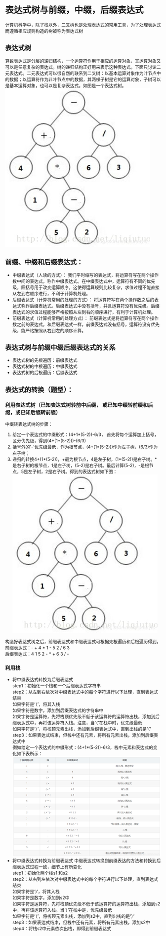 # 表达式树与前缀，中缀，后缀表达式
计算机科学中，除了栈以外，二叉树也是处理表达式的常用工具，为了处理表达式而遵循相应规则构造的树被称为表达式树

## 表达式树
算数表达式是分层的递归结构，一个运算符作用于相应的运算对象，其运算对象又可以是任意复杂的表达式。树的递归结构正好用来表示这种表达式。下面只讨论二元表达式。二元表达式可以很自然的联系到二叉树：以基本运算对象作为叶节点中的数据；以运算符作为非叶节点中的数据，其两棵子树是它的运算对象，子树可以是基本运算对象，也可以是复杂表达式。如图是一个表达式树。
![alt text](image.png)
## 前缀、中缀和后缀表达式：
* 中缀表达式（人读的方式）：  我们平时缩写的表达式，将运算符写在两个操作数中间的表达式，称作中缀表达式。在中缀表达式中，运算符有不同的优先级，圆括号用于改变运算顺序，这使得运算规则比较复杂，求值过程不能直接从左到右顺序进行，不利于计算机处理。   
* 后缀表达式（计算机常用的处理的方式）：  将运算符写在两个操作数之后的表达式称作后缀表达式。后缀表达式中没有括号，并且运算符没有优先级。后缀表达式的求值过程能够严格按照从左到右的顺序进行，有利于计算机处理。    
* 前缀表达式（计算机常用的处理方式）：  前缀表达式是将运算符写在两个操作数之前的表达式。和后缀表达式一样，前缀表达式没有括号，运算符没有优先级，能严格按照从右到左的顺序计算。  

## 表达式树与前缀中缀后缀表达式的关系
* 表达式树的先根遍历：前缀表达式
* 表达式树的中根遍历：中缀表达式
* 表达式树的后根遍历：后缀表达式

## 表达式的转换（题型）：

### 利用表达式树（已知表达式树转前中后缀， 或已知中缀转前缀和后缀，或已知后缀转前缀）
中缀转表达式树的步骤：
1. 给定一个表达式的中缀形式：(4+1*(5-2))-6/3， 首先将每个运算加上括号，区分优先级，得到(4+(1*(5-2)))-(6/3)
2. 括号外的'-'优先级最低，作为根节点，(4+(1*(5-2)))作为左子树，(6/3)作为右子树；
3. 递归的转换4+(1*(5-2))，+最为根节点，4是左子树，(1*(5-2))是右子树。*是右子树的根节点，1是左子树，(5-2)是右子树。最后计算(5-2)，-是根节点，5是左子树，2是右子树。得到的表达式树如下图：
![alt text](image-1.png)

构造好表达式树之后，前缀表达式和中缀表达式可根据先根遍历和后根遍历得到。  
前缀表达式：- + 4 * 1 - 5 2 / 6 3  
后缀表达式：4 1 5 2 - * + 6 3 / -   

### 利用栈
* 将中缀表达式转换为后缀表达式   
    step1：初始化一个栈和一个后缀表达式字符串     
    step2：从左到右依次对中缀表达式中的每个字符进行以下处理，直到表达式结束  
    如果字符是‘（’，将其入栈      
    如果字符是数字，添加到后缀表达式的字符串中   
    如果字符是运算符，先将栈顶优先级不低于该运算符的运算符出栈，添加到后缀表达式中，再将该运算符入栈。注意，当‘（’在栈中时，优先级最低   
    如果字符是‘）’，将栈顶元素出栈，添加到后缀表达式中，直到出栈的是‘（’   
    step3：如果表达式结束，但栈中还有元素，将所有元素出栈，添加到后缀表达式中  
    例如给定一个表达式的中缀形式：(4+1*(5-2))-6/3，栈中元素和表达式的变化如下表所示：   
![alt text](image-2.png) 
* 将中缀表达式转换为前缀表达式
中缀表达式转换到前缀表达的方法和转换到后缀表达式过程一致，细节上有所变化   
step1：初始化两个栈s1 和s2   
step2：从右到左依次对中缀表达式中的每个字符进行以下处理，直到表达式结束  
如果字符是‘)’，将其入栈  
如果字符是数字，添加到s2中   
如果字符是运算符，先将栈顶优先级不低于该运算符的运算符出栈，添加到s2中，再将该运算符入栈。当‘）’在栈中是，优先级最低  
如果字符是‘（’，将栈顶元素出栈，添加到s2中，直到出栈的是‘）’  
step3：如果表达式结束，但栈中还有元素，将所有元素出栈，添加s2中  
step4：将栈s2中元素依次出栈，即得到前缀表达式